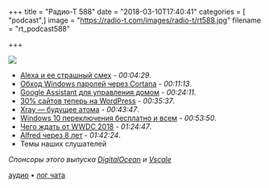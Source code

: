 +++
title = "Радио-Т 588"
date = "2018-03-10T17:40:41"
categories = [ "podcast",]
image = "https://radio-t.com/images/radio-t/rt588.jpg"
filename = "rt_podcast588"

+++

![](https://radio-t.com/images/radio-t/rt588.jpg)

- [Alexa и ее страшный смех](https://www.recode.net/2018/3/7/17093808/alexa-laughing-amazon-solution-fix) - *00:04:29*.
- [Обход Windows паролей через Cortana](https://motherboard.vice.com/en_us/article/xw53jk/researchers-bypassed-windows-password-locks-with-cortana-voice-commands) - *00:11:13*.
- [Google Assistant для управления домом](http://techcrunch.com/2018/03/09/google-makes-it-easier-to-create-custom-assistant-commands-for-devices/) - *00:24:11*.
- [30% сайтов теперь на WordPress](https://thenextweb.com/dd/2018/03/05/30-of-the-web-now-runs-on-wordpress/) - *00:35:37*.
- [Xray — будущее атома](https://github.com/atom/xray/blob/master/README.md) - *00:43:47*.
- [Windows 10 переключения бесплатно и всем](http://www.zdnet.com/article/microsoft-switching-out-of-windows-10-s-mode-will-be-free-for-all/) - *00:53:50*.
- [Чего ждать от WWDC 2018](https://4pda.ru/2018/02/19/349771/) - *01:24:47*.
- [Alfred через 8 лет](https://www.alfredapp.com/blog/fun-and-interesting/alfred-is-8-years-old-today/) - *01:42:24*.
- Темы наших слушателей

*Спонсоры этого выпуска [DigitalOcean](https://www.digitalocean.com) и [Vscale](http://bit.ly/radio-t_vscale)*

[аудио](http://cdn.radio-t.com/rt_podcast588.mp3) • [лог чата](http://chat.radio-t.com/logs/radio-t-588.html)
<audio src="http://cdn.radio-t.com/rt_podcast588.mp3" preload="none"></audio>
